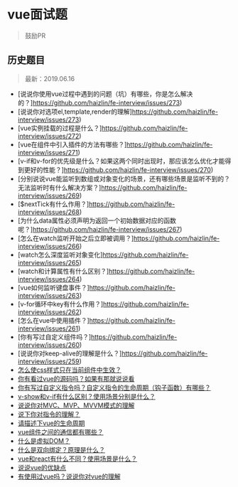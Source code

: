 # vue面试题
> 鼓励PR

## 历史题目
> 最新：2019.06.16

- [说说你使用vue过程中遇到的问题（坑）有哪些，你是怎么解决的？]https://github.com/haizlin/fe-interview/issues/273)
- [说说你对选项el,template,render的理解]https://github.com/haizlin/fe-interview/issues/273)
- [vue实例挂载的过程是什么？]https://github.com/haizlin/fe-interview/issues/272)
- [vue在组件中引入插件的方法有哪些？]https://github.com/haizlin/fe-interview/issues/271)
- [v-if和v-for的优先级是什么？如果这两个同时出现时，那应该怎么优化才能得到更好的性能？]https://github.com/haizlin/fe-interview/issues/270)
- [分别说说vue能监听到数组或对象变化的场景，还有哪些场景是监听不到的？无法监听时有什么解决方案？]https://github.com/haizlin/fe-interview/issues/269)
- [$nextTick有什么作用？]https://github.com/haizlin/fe-interview/issues/268)
- [为什么data属性必须声明为返回一个初始数据对应的函数呢？]https://github.com/haizlin/fe-interview/issues/267)
- [怎么在watch监听开始之后立即被调用？]https://github.com/haizlin/fe-interview/issues/266)
- [watch怎么深度监听对象变化]https://github.com/haizlin/fe-interview/issues/265)
- [watch和计算属性有什么区别？]https://github.com/haizlin/fe-interview/issues/264)
- [vue如何监听键盘事件？]https://github.com/haizlin/fe-interview/issues/263)
- [v-for循环中key有什么作用？]https://github.com/haizlin/fe-interview/issues/262)
- [怎么在vue中使用插件？]https://github.com/haizlin/fe-interview/issues/261)
- [你有写过自定义组件吗？]https://github.com/haizlin/fe-interview/issues/260)
- [说说你对keep-alive的理解是什么？]https://github.com/haizlin/fe-interview/issues/259)
- [怎么使css样式只在当前组件中生效？](https://github.com/haizlin/fe-interview/issues/258)
- [你有看过vue的源码吗？如果有那就说说看](https://github.com/haizlin/fe-interview/issues/235)
- [你有写过自定义指令吗？自定义指令的生命周期（钩子函数）有哪些？](https://github.com/haizlin/fe-interview/issues/234)
- [v-show和v-if有什么区别？使用场景分别是什么？](https://github.com/haizlin/fe-interview/issues/232)
- [说说你对MVC、MVP、MVVM模式的理解](https://github.com/haizlin/fe-interview/issues/231)
- [说下你对指令的理解？](https://github.com/haizlin/fe-interview/issues/230)
- [请描述下vue的生命周期](https://github.com/haizlin/fe-interview/issues/229)
- [vue组件之间的通信都有哪些？](https://github.com/haizlin/fe-interview/issues/228)
- [什么是虚拟DOM？](https://github.com/haizlin/fe-interview/issues/227)
- [什么是双向绑定？原理是什么？](https://github.com/haizlin/fe-interview/issues/226)
- [vue和react有什么不同？使用场景是什么？](https://github.com/haizlin/fe-interview/issues/225)
- [说说vue的优缺点](https://github.com/haizlin/fe-interview/issues/224)
- [有使用过vue吗？说说你对vue的理解](https://github.com/haizlin/fe-interview/issues/223)